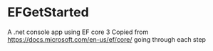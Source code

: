# EFGetStarted
A .net console app using EF core 3
Copied from https://docs.microsoft.com/en-us/ef/core/
going through each step
